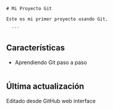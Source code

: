    ```
   # Mi Proyecto Git
   
   Este es mi primer proyecto usando Git.
   ```


      ```
   ## Características
   - Aprendiendo Git paso a paso
   ```

   ```
   ## Última actualización
   Editado desde GitHub web interface
   ```
